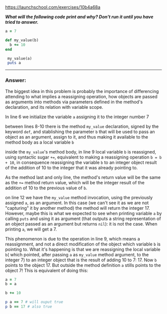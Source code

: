 https://launchschool.com/exercises/10b4a68a

***What will the following code print and why? Don't run it until you have tried to answer.***

```ruby
a = 7

def my_value(b)
  b += 10
end

 my_value(a)
 puts a
```

---

### Answer:

The biggest idea in this problem is probably the importance of 
differencing attending to what implies a reassigning operation,
how objects are passed as arguments into methods via parameters
defined in the method's declaration, and its relation with
variable scope.

In line 6 we initialize the variable `a` assigning it to the integer
number 7

between lines 8-10 there is the method `my_value` declaration,
signed by the keyword `def`, and stablishing the parameter `b`
that will be used to pass an object as an argument, assign to it,
and thus making it available to the method body as a local 
variable `b`

inside the `my_value`'s method body, in line 9 local variable `b`
is reassigned, using syntactic sugar `+=`, equivalent to making
a reassigning operation `b = b + 10`, in consequence reassigning
the variable `b` to an integer object result of the addition 
of 10 to the integer that it was already pointing to. 

As the method last and only line, the method's return value
will be the same as the `+=` method return value, which will be the
integer result of the addition of 10 to the previous value of `b`.

on line 12 we have the `my_value` method invocation, using the 
previously assigned `a`, as an argument. In this case (we can't see it
as we are not "capturing" it by another method) the method will
return the integer 17. However, maybe this is what we expected to
see when printing variable `a` by calling `puts` and using it as 
argument (that outputs a string representation of an object passed 
as an argument but returns `nil`): it is not the case. When printing 
`a`, we will get a 7. 

This phenomenon is due to the operation in line 9, which means
a reassignment, and not a direct modification of the object
which variable `b` is pointing to. What it's happening is that
we are reassigning the local variable `b`( which pointed, after passing
`a` as `my_value` method argument, to the integer 7) to an integer
object that is the result of adding 10 to 7: 17. Now `b` points
to the object 17. But outside the method definition `a` stills
points to the object 7! This is equivalent of doing this:

```ruby
a = 7
b = a

b += 10

p a == 7 # will ouput true
p b == 17 # also true
```